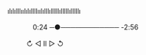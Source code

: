 ılılılllıılılıllllıılılllılllllılllllılllllı

ㅤㅤㅤㅤ0:24 ─●──────────── -2:56

ㅤㅤㅤ↻      ◁ II ▷     ↺





